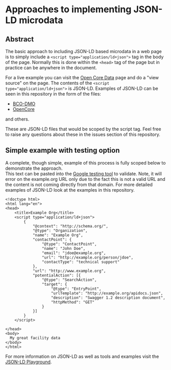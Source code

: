 # Approaches to implementing JSON-LD microdata

## Abstract

The basic approach to including JSON-LD based microdata in a web page is to simply
include a ``` <script type="application/ld+json"> ``` tag in the body of the page. 
Normally this is done within the ```<head>``` tag of the page but in practice can be anywhere in the 
document.

For a live example you can visit the [Open Core Data](http://opencoredata.org) page and 
do a "view source" on the page.  The contents of the ``` <script type="application/ld+json"> ```
is JSON-LD.  Examples of JSON-LD can be seen in this repository in the form of
the files:

* [BCO-DMO](https://github.com/fils/CDFRegistryWG/blob/master/bcodmo.json)  
* [OpenCore](https://github.com/fils/CDFRegistryWG/blob/master/opencore.json)  

and others.

These are JSON-LD files that would be scoped by the script tag.  Feel free to raise any questions
about these in the issues section of this repository.  

## Simple example with testing option

A complete, though simple, example of this process is fully scoped below to demonstrate the approach.  
This text can be pasted into the 
[Google testing tool](https://search.google.com/structured-data/testing-tool) to validate.  Note, it will error on the example.org URL only due to the fact this is not a valid URL and the content is not coming 
directly from that domain.   For more detailed examples of JSON-LD look at the examples in this repository.


```
<!doctype html>
<html lang="en">
<head>
    <title>Example Org</title>
    <script type="application/ld+json">
        {
            "@context": "http://schema.org/",
            "@type": "Organization",
            "name": "Example Org",
            "contactPoint": {
                "@type": "ContactPoint",
                "name": "John Doe",
                "email": "jdoe@example.org",
                "url": "http://example.org/person/jdoe",
                "contactType": "technical support"
            },
            "url": "http://www.example.org",
            "potentialAction": [{
                "@type": "SearchAction",
                "target": {
                    "@type": "EntryPoint",
                    "urlTemplate": "http://example.org/apidocs.json",
                    "description": "Swagger 1.2 description document",
                    "httpMethod": "GET"
                }
            }]
        }
    </script>

</head>
<body>
  My great facility data
</body>
</html>

```

For more information on JSON-LD as well as tools and examples 
visit the [JSON-LD Playground](http://json-ld.org/playground/).

